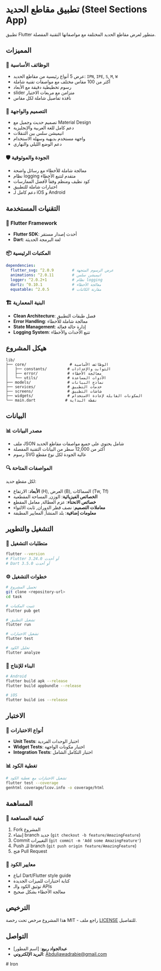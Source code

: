 # تطبيق مقاطع الحديد (Steel Sections App)

تطبيق Flutter متطور لعرض مقاطع الحديد المختلفة مع مواصفاتها التقنية المفصلة.

## المميزات

### 🔧 **الوظائف الأساسية**
- عرض 5 أنواع رئيسية من مقاطع الحديد: `IPN`, `IPE`, `S`, `M`, `W`
- أكثر من 100 مقاس مختلف مع مواصفات تقنية شاملة
- رسوم تخطيطية دقيقة مع الأبعاد
- slider متزامن مع مربعات الاختيار
- نافذة تفاصيل شاملة لكل مقاس

### 🎨 **التصميم والواجهة**
- تصميم حديث وجميل مع Material Design
- دعم كامل للغة العربية والإنجليزية
- انيميشن سلس بين التنقلات
- واجهة مستخدم بديهية وسهلة الاستخدام
- دعم الوضع الليلي والنهاري

### 🛡️ **الجودة والموثوقية**
- معالجة شاملة للأخطاء مع رسائل واضحة
- نظام logging متقدم لتتبع الأخطاء
- كود نظيف ومنظم وفقاً لأفضل الممارسات
- اختبارات شاملة للتطبيق
- دعم كامل لـ iOS و Android

## التقنيات المستخدمة

### 📱 **Flutter Framework**
- **Flutter SDK**: أحدث إصدار مستقر
- **Dart**: لغة البرمجة الحديثة

### 📦 **المكتبات الرئيسية**
```yaml
dependencies:
  flutter_svg: ^2.0.9        # عرض الرسوم المتجهة
  animations: ^2.0.11        # انيميشن سلس
  logger: ^2.0.2+1           # نظام logging
  dartz: ^0.10.1             # معالجة الأخطاء
  equatable: ^2.0.5          # مقارنة الكائنات
```

### 🏗️ **البنية المعمارية**
- **Clean Architecture**: فصل طبقات التطبيق
- **Error Handling**: معالجة شاملة للأخطاء
- **State Management**: إدارة حالة فعالة
- **Logging System**: تتبع الأحداث والأخطاء

## هيكل المشروع

```
lib/
├── core/                   # الوظائف الأساسية
│   ├── constants/         # الثوابت والإعدادات
│   ├── error/             # معالجة الأخطاء
│   └── utils/             # الأدوات المساعدة
├── models/                # نماذج البيانات
├── services/              # خدمات التطبيق
├── screens/               # شاشات التطبيق
├── widgets/               # المكونات القابلة لإعادة الاستخدام
└── main.dart             # نقطة البداية
```

## البيانات

### 📊 **مصدر البيانات**
- ملف JSON شامل يحتوي على جميع مواصفات مقاطع الحديد
- أكثر من 12,000 سطر من البيانات التقنية المفصلة
- رسوم SVG عالية الجودة لكل نوع مقطع

### 🔍 **المواصفات المتاحة**
لكل مقطع حديد:
- **الأبعاد**: الارتفاع (H), العرض (B), السماكات (Tw, Tf)
- **الخصائص الفيزيائية**: الوزن, المساحة المقطعية
- **خصائص الانحناء**: عزم العطالة, معامل المقطع
- **معاملات التصميم**: نصف قطر الدوران, ثابت الالتواء
- **معلومات إضافية**: بلد المنشأ, المعايير المطبقة

## التشغيل والتطوير

### 🚀 **متطلبات التشغيل**
```bash
flutter --version
# Flutter 3.24.0 أو أحدث
# Dart 3.5.0 أو أحدث
```

### ⚙️ **خطوات التشغيل**
```bash
# تحميل المشروع
git clone <repository-url>
cd task

# تثبيت المكتبات
flutter pub get

# تشغيل التطبيق
flutter run

# تشغيل الاختبارات
flutter test

# تحليل الكود
flutter analyze
```

### 🔧 **البناء للإنتاج**
```bash
# Android
flutter build apk --release
flutter build appbundle --release

# iOS
flutter build ios --release
```

## الاختبار

### 🧪 **أنواع الاختبارات**
- **Unit Tests**: اختبار الوحدات الفردية
- **Widget Tests**: اختبار مكونات الواجهة
- **Integration Tests**: اختبار التكامل الشامل

### 📊 **تغطية الكود**
```bash
# تشغيل الاختبارات مع تغطية الكود
flutter test --coverage
genhtml coverage/lcov.info -o coverage/html
```

## المساهمة

### 🤝 **كيفية المساهمة**
1. Fork المشروع
2. إنشاء branch جديد (`git checkout -b feature/AmazingFeature`)
3. Commit التغييرات (`git commit -m 'Add some AmazingFeature'`)
4. Push للـ branch (`git push origin feature/AmazingFeature`)
5. فتح Pull Request

### 📝 **معايير الكود**
- اتباع Dart/Flutter style guide
- كتابة اختبارات للميزات الجديدة
- توثيق الكود والـ APIs
- معالجة الأخطاء بشكل صحيح

## الترخيص

هذا المشروع مرخص تحت رخصة MIT - راجع ملف [LICENSE](LICENSE) للتفاصيل.

## التواصل

- **عبدالجواد ربيع**: [اسم المطور]
- **البريد الإلكتروني**: Abduljawadrabie@gmail.com

#   I r o n  
 
